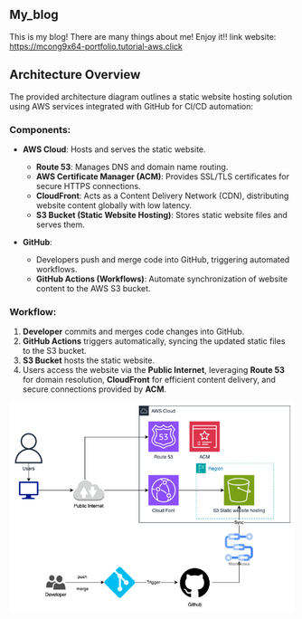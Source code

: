 ## My_blog
This is my blog! There are many things about me! Enjoy it!!
link website:
https://mcong9x64-portfolio.tutorial-aws.click

## Architecture Overview

The provided architecture diagram outlines a static website hosting solution using AWS services integrated with GitHub for CI/CD automation:

### Components:

* **AWS Cloud**: Hosts and serves the static website.

  * **Route 53**: Manages DNS and domain name routing.
  * **AWS Certificate Manager (ACM)**: Provides SSL/TLS certificates for secure HTTPS connections.
  * **CloudFront**: Acts as a Content Delivery Network (CDN), distributing website content globally with low latency.
  * **S3 Bucket (Static Website Hosting)**: Stores static website files and serves them.

* **GitHub**:

  * Developers push and merge code into GitHub, triggering automated workflows.
  * **GitHub Actions (Workflows)**: Automate synchronization of website content to the AWS S3 bucket.

### Workflow:

1. **Developer** commits and merges code changes into GitHub.
2. **GitHub Actions** triggers automatically, syncing the updated static files to the S3 bucket.
3. **S3 Bucket** hosts the static website.
4. Users access the website via the **Public Internet**, leveraging **Route 53** for domain resolution, **CloudFront** for efficient content delivery, and secure connections provided by **ACM**.

![Architecture Diagram](img/StaticWeb_S3_Infra.png)
